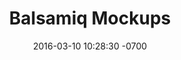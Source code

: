 ---
layout: post
title:  "Balsamiq Mockups"
date:   2016-03-10 10:28:30 -0700
category: tools
thumb-image: balsamiq.png
link: https://balsamiq.com/products/mockups/mybalsamiq/

---